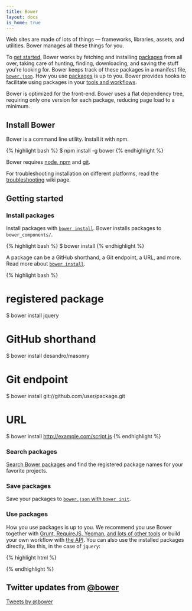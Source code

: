 ```yaml
---
title: Bower
layout: docs
is_home: true
---
```


<p class="lead">Web sites are made of lots of things — frameworks, libraries, assets, and utilities. Bower manages all these things for you.</p>

To [get started](#getting-started), Bower works by fetching and installing [packages](/search) from all over, taking care of hunting, finding, downloading, and saving the stuff you're looking for. Bower keeps track of these packages in a manifest file, [`bower.json`](/docs/creating-packages/#bowerjson). How you use [packages](/search) is up to you. Bower provides hooks to facilitate using packages in your [tools and workflows](/docs/tools).

Bower is optimized for the front-end. Bower uses a flat dependency tree, requiring only one version for each package, reducing page load to a minimum.

## Install Bower

Bower is a command line utility. Install it with npm.

{% highlight bash %}
$ npm install -g bower
{% endhighlight %}

Bower requires [node, npm](http://nodejs.org/) and [git](http://git-scm.org).

For troubleshooting installation on different platforms, read the [troubleshooting](https://github.com/bower/bower/wiki/Troubleshooting) wiki page.

## Getting started

### Install packages

Install packages with [`bower install`](/docs/api#install). Bower installs packages to `bower_components/`.

{% highlight bash %}
$ bower install <package>
{% endhighlight %}

A package can be a GitHub shorthand, a Git endpoint, a URL, and more. Read more about [`bower install`](/docs/api/#install).

{% highlight bash %}
# registered package
$ bower install jquery
# GitHub shorthand
$ bower install desandro/masonry
# Git endpoint
$ bower install git://github.com/user/package.git
# URL
$ bower install http://example.com/script.js
{% endhighlight %}

### Search packages

[Search Bower packages](http://bower.io/search) and find the registered package names for your favorite projects.

### Save packages

Save your packages to [`bower.json` with `bower init`](/docs/creating-packages/#bowerjson).

### Use packages

How you use packages is up to you. We recommend you use Bower together with [Grunt, RequireJS, Yeoman, and lots of other tools](/docs/tools/) or build your own workflow with [the API](/docs/api/). You can also use the installed packages directly, like this, in the case of `jquery`:

{% highlight html %}
<script src="bower_components/jquery/dist/jquery.min.js"></script>
{% endhighlight %}

## Twitter updates from [@bower](https://twitter.com/bower)

<a class="twitter-timeline" href="https://twitter.com/bower" data-widget-id="480377291369754625">Tweets by @bower</a>
<script>!function(d,s,id){var js,fjs=d.getElementsByTagName(s)[0],p=/^http:/.test(d.location)?'http':'https';if(!d.getElementById(id)){js=d.createElement(s);js.id=id;js.src=p+"://platform.twitter.com/widgets.js";fjs.parentNode.insertBefore(js,fjs);}}(document,"script","twitter-wjs");</script>
